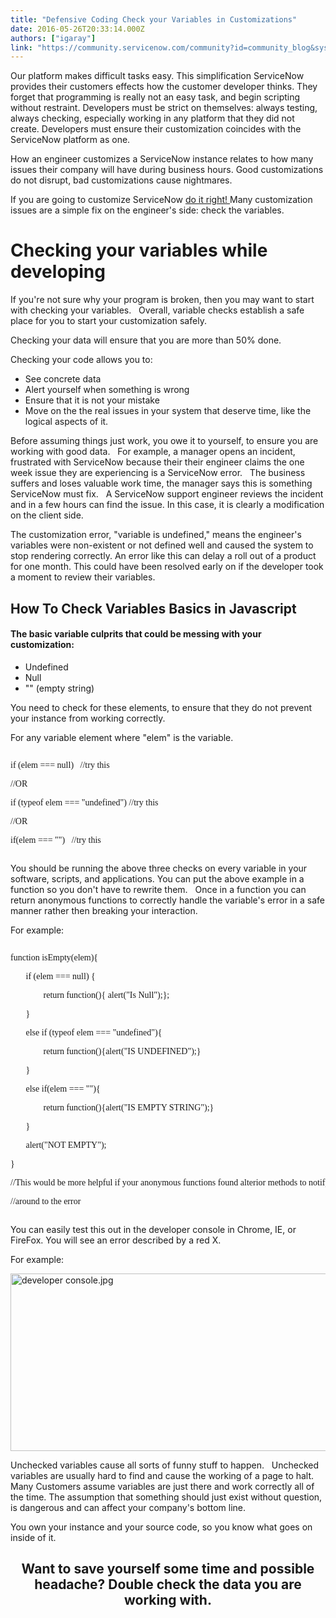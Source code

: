 ```yaml
---
title: "Defensive Coding Check your Variables in Customizations"
date: 2016-05-26T20:33:14.000Z
authors: ["igaray"]
link: "https://community.servicenow.com/community?id=community_blog&sys_id=a60deaa5dbd0dbc01dcaf3231f9619c3"
---
```

<p>Our platform makes difficult tasks easy. This simplification ServiceNow provides their customers effects how the customer developer thinks. They forget that programming is really not an easy task, and begin scripting without restraint. Developers must be strict on themselves: always testing, always checking, especially working in any platform that they did not create. Developers must ensure their customization coincides with the ServiceNow platform as one.</p><p></p><p>How an engineer customizes a ServiceNow instance relates to how many issues their company will have during business hours. Good customizations do not disrupt, bad customizations cause nightmares.</p><p></p><p>If you are going to customize ServiceNow <span style="text-decoration: underline;">do it right! </span>Many customization issues are a simple fix on the engineer's side: check the variables.</p><p></p><h1>Checking your variables while developing<span style="color: #eb7a3d;"><br/></span></h1><p>If you're not sure why your program is broken, then you may want to start with checking your variables.   Overall, variable checks establish a safe place for you to start your customization safely.</p><p></p><p>Checking your data will ensure that you are more than 50% done.</p><p></p><p>Checking your code allows you to:</p><ul><li>See concrete data</li><li>Alert yourself when something is wrong</li><li>Ensure that it is not your mistake</li><li>Move on the the real issues in your system that deserve time, like the logical aspects of it.</li></ul><p></p><p>Before assuming things just work, you owe it to yourself, to ensure you are working with good data.   For example, a manager opens an incident, frustrated with ServiceNow because their their engineer claims the one week issue they are experiencing is a ServiceNow error.   The business suffers and loses valuable work time, the manager says this is something ServiceNow must fix.   A ServiceNow support engineer reviews the incident and in a few hours can find the issue. In this case, it is clearly a modification on the client side.</p><p></p><p>The customization error, "variable is undefined," means the engineer's variables were non-existent or not defined well and caused the system to stop rendering correctly. An error like this can delay a roll out of a product for one month. This could have been resolved early on if the developer took a moment to review their variables.</p><p></p><h2>How To Check Variables Basics in Javascript</h2><h4>The basic variable culprits that could be messing with your customization:</h4><ul><li>Undefined</li><li>Null</li><li>"" (empty string)</li></ul><p></p><p>You need to check for these elements, to ensure that they do not prevent your instance from working correctly.<span style="color: #eb7a3d;"><br/></span></p><p></p><p>For any variable element where "elem" is the variable.</p><pre __default_attr="javascript" __jive_macro_name="code" class="jive_macro_code _jivemacro_uid_1464039114702444 jive_text_macro" data-renderedposition="798.6363525390625_7.997159004211426_1192_93" jivemacro_uid="_1464039114702444"><p><span style="font-family: verdana, geneva;">if (elem === null)   //try this</span></p><p><span style="font-family: verdana, geneva;">//OR<br/></span></p><p><span style="font-family: verdana, geneva;">if (typeof elem === "undefined") //try this</span></p><p><span style="font-family: verdana, geneva;">//OR</span></p><p><span style="font-family: verdana, geneva;">if(elem === "")   //try this</span></p><p></p></pre><p></p><p>You should be running the above three checks on every variable in your software, scripts, and applications. You can put the above example in a function so you don't have to rewrite them.   Once in a function you can return anonymous functions to correctly handle the variable's error in a safe manner rather then breaking your interaction.</p><p></p><p>For example:</p><pre __default_attr="javascript" __jive_macro_name="code" class="jive_macro_code _jivemacro_uid_14640390833204099 jive_text_macro" data-renderedposition="991.3635864257812_7.997159004211426_1192_216" jivemacro_uid="_14640390833204099"><p><span style="font-family: verdana, geneva;">function isEmpty(elem){</span></p><p><span style="font-family: verdana, geneva;">       if (elem === null) {</span></p><p><span style="font-family: verdana, geneva;">               return function(){ alert("Is Null");};</span></p><p><span style="font-family: verdana, geneva;">       }</span></p><p><span style="font-family: verdana, geneva;">       else if (typeof elem === "undefined"){</span></p><p><span style="font-family: verdana, geneva;">               return function(){alert("IS UNDEFINED");}</span></p><p><span style="font-family: verdana, geneva;">       }</span></p><p><span style="font-family: verdana, geneva;">       else if(elem === ""){</span></p><p><span style="font-family: verdana, geneva;">               return function(){alert("IS EMPTY STRING");}</span></p><p><span style="font-family: verdana, geneva;">       }</span></p><p><span style="font-family: verdana, geneva;">       alert("NOT EMPTY");       </span></p><p><span style="font-family: verdana, geneva;">}</span></p><p><span style="font-family: verdana, geneva;">//This would be more helpful if your anonymous functions found alterior methods to notify the user of the issue or just found an entirely different work</span></p><p><span style="font-family: verdana, geneva;">//around to the error</span></p></pre><p></p><p>You can easily test this out in the developer console in Chrome, IE, or FireFox. You will see an error described by a red X.</p><p></p><p>For example:</p><p><img   alt="developer console.jpg" class="image-1 jive-image" src="1b477fb1db5cdf04e9737a9e0f961975.iix" style="width: 620px; height: 284px; display: block; margin-left: auto; margin-right: auto;"/></p><p></p><p>Unchecked variables cause all sorts of funny stuff to happen.   Unchecked variables are usually hard to find and cause the working of a page to halt.   Many Customers assume variables are just there and work correctly all of the time. The assumption that something should just exist without question, is dangerous and can affect your company's bottom line.</p><p>You own your instance and your source code, so you know what goes on inside of it.</p><p></p><h2 style="text-align: center;">Want to save yourself some time and possible headache? Double check the data you are working with.</h2>